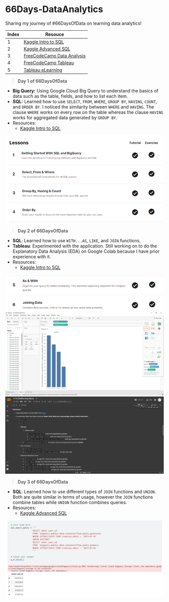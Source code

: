 # 66Days-DataAnalytics

Sharing my journey of #66DaysOfData on learning data analytics!

| Index | Resouce                                                                   |
| ----- | ------------------------------------------------------------------------- |
| 1     | [Kaggle Intro to SQL](https://www.kaggle.com/learn/intro-to-sql)          |
| 2     | [Kaggle Advanced SQL](https://www.kaggle.com/learn/advanced-sql)          |
| 3     | [FreeCodeCamp Data Analysis](https://www.youtube.com/watch?v=r-uOLxNrNk8) |
| 4     | [FreeCodeCamp Tableau](https://www.youtube.com/watch?v=TPMlZxRRaBQ)       |
| 5     | [Tableau eLearning](https://elearning.tableau.com/)                       |

> **Day 1 of 66DaysOfData**

- **Big Query:** Using Google Cloud Big Query to understand the basics of data such as the table, fields, and how to list each item.
- **SQL:** Learned how to use `SELECT`, `FROM`, `WHERE`, `GROUP BY`, `HAVING`, `COUNT`, and `ORDER BY`. I noticed the similarity between `WHERE` and `HAVING`. The clause `WHERE` works on every row on the table whereas the clause `HAVING` works for aggregated data generated by `GROUP BY`.
- Resources:
  - [Kaggle Intro to SQL](https://www.kaggle.com/learn/intro-to-sql)

![Image](./images/day1.png)

> **Day 2 of 66DaysOfData**

- **SQL**: Learned how to use `WITH...AS`, `LIKE`, and `JOIN` functions.
- **Tableau**: Experimented with the application. Still working on to do the Explanatory Data Analysis (EDA) on Google Colab because I have prior experience with it.
- Resources:
  - [Kaggle Intro to SQL](https://www.kaggle.com/learn/intro-to-sql)

![Image](./images/day2-1.png)
![Image](./images/day2-2.png)
![Image](./images/day2-3.png)

> **Day 3 of 66DaysOfData**

- **SQL**: Learned how to use different types of `JOIN` functions and `UNION`. Both are quite similar in terms of usage, however the `JOIN` functions combine tables while `UNION` function combines queries.
- Resources:
  - [Kaggle Advanced SQL](https://www.kaggle.com/learn/advanced-sql)

![Image](./images/day3.png)
